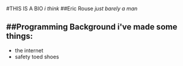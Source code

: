 #THIS IS A BIO
_i think_
##Eric Rouse
*just barely a man*

##Programming Background
i've made some things:
----------------------
* the internet
* safety toed shoes
